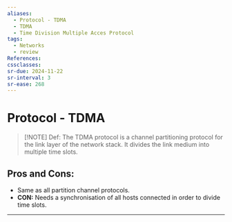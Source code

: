```yaml
---
aliases:
  - Protocol - TDMA
  - TDMA
  - Time Division Multiple Acces Protocol
tags:
  - Networks
  - review
References: 
cssclasses:
sr-due: 2024-11-22
sr-interval: 3
sr-ease: 268
---
```

# Protocol - TDMA

> [!NOTE] Def: 
>  The TDMA protocol is a channel partitioning protocol for the link layer of the network stack. It divides the link medium into multiple time slots. 
## Pros and Cons:
+ Same as all partition channel protocols.
+ **CON:** Needs a synchronisation of all hosts connected in order to divide time slots.
***